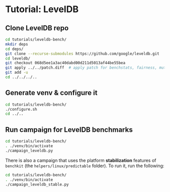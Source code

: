 # Tutorial: LevelDB

## Clone LevelDB repo

```bash
cd tutorials/leveldb-bench/
mkdir deps
cd deps/
git clone --recurse-submodules https://github.com/google/leveldb.git
cd leveldb/
git checkout 068d5ee1a3ac40dabd00d211d5013af44be55bea
git apply ../../patch.diff  # apply patch for benchstats, fairness, mutex init & fixed duration support
git add -u
cd ../../../..
```

## Generate venv & configure it

```bash
cd tutorials/leveldb-bench/
./configure.sh
cd ../..
```

## Run campaign for LevelDB benchmarks

```bash
cd tutorials/leveldb-bench/
. ./venv/bin/activate
./campaign_leveldb.py
```

There is also a campaign that uses the platform **stabilization**
features of `benchkit` (the `helpers/linux/predictable` folder).
To run it, run the following:

```bash
cd tutorials/leveldb-bench/
. ./venv/bin/activate
./campaign_leveldb_stable.py
```
